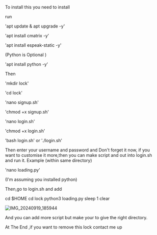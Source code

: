 To install this you need to install

run

'apt update & apt upgrade -y'

'apt install cmatrix -y'

'apt install espeak-static -y'

(Python is Optional )

'apt install python -y'

Then 

'mkdir lock'

'cd lock'

'nano signup.sh'

'chmod +x signup.sh'

'nano login.sh'

'chmod +x login.sh'

'bash login.sh' or './login.sh'

Then enter your username and password and Don't forget it
now,
if you want to customise it more,then you can
make script and out into login.sh and run it.
Example 
(within same directory)

'nano loading.py'

(I'm assuming you installed python)

Then,go to login.sh and add

cd $HOME
cd lock
python3 loading.py
sleep 1
clear

![IMG_20240919_185944](https://github.com/user-attachments/assets/ea1640bb-395e-44e4-9a6a-ca584fec2520)

And you can add more script but make your to give the right directory.

At The End ,if you want to remove this lock 
contact me up 
